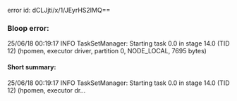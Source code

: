 error id: dCLJjti/x/1/JEyrHS2IMQ==
### Bloop error:

25/06/18 00:19:17 INFO TaskSetManager: Starting task 0.0 in stage 14.0 (TID 12) (hpomen, executor driver, partition 0, NODE_LOCAL, 7695 bytes)
#### Short summary: 

25/06/18 00:19:17 INFO TaskSetManager: Starting task 0.0 in stage 14.0 (TID 12) (hpomen, executor dr...